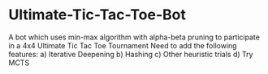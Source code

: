 # Ultimate-Tic-Tac-Toe-Bot
A bot which uses min-max algorithm with alpha-beta pruning to participate in a 4x4 Ultimate Tic Tac Toe Tournament
Need to add the following features:
a) Iterative Deepening
b) Hashing 
c) Other heuristic trials
d) Try MCTS
